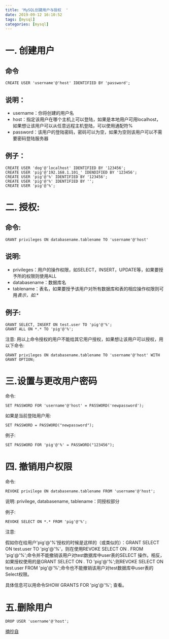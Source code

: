 ```yaml
---
title: 'MySQL创建用户与授权  '
date: 2019-09-12 16:10:52
tags: [mysql]
categories: [mysql]
---
```


# 一. 创建用户

## 命令
    CREATE USER 'username'@'host' IDENTIFIED BY 'password';
    
## 说明：
* username：你将创建的用户名
* host：指定该用户在哪个主机上可以登陆，如果是本地用户可用localhost，如果想让该用户可以从任意远程主机登陆，可以使用通配符%
* password：该用户的登陆密码，密码可以为空，如果为空则该用户可以不需要密码登陆服务器

## 例子：

    CREATE USER 'dog'@'localhost' IDENTIFIED BY '123456';
    CREATE USER 'pig'@'192.168.1.101_' IDENDIFIED BY '123456';
    CREATE USER 'pig'@'%' IDENTIFIED BY '123456';
    CREATE USER 'pig'@'%' IDENTIFIED BY '';
    CREATE USER 'pig'@'%';

# 二. 授权:

## 命令:
    
    GRANT privileges ON databasename.tablename TO 'username'@'host'

## 说明:
    
* privileges：用户的操作权限，如SELECT，INSERT，UPDATE等，如果要授予所的权限则使用ALL
* databasename：数据库名
* tablename：表名，如果要授予该用户对所有数据库和表的相应操作权限则可用*表示，如*.*

## 例子:
    
    GRANT SELECT, INSERT ON test.user TO 'pig'@'%';
    GRANT ALL ON *.* TO 'pig'@'%';
            
注意:
用以上命令授权的用户不能给其它用户授权，如果想让该用户可以授权，用以下命令:
    
    GRANT privileges ON databasename.tablename TO 'username'@'host' WITH GRANT OPTION;
            
# 三.设置与更改用户密码
   命令:
   
    SET PASSWORD FOR 'username'@'host' = PASSWORD('newpassword');
 
 如果是当前登陆用户用:
 
    SET PASSWORD = PASSWORD("newpassword");
例子:
    
    SET PASSWORD FOR 'pig'@'%' = PASSWORD("123456");

# 四. 撤销用户权限
命令:

    REVOKE privilege ON databasename.tablename FROM 'username'@'host';
说明:
privilege, databasename, tablename：同授权部分

例子:

    REVOKE SELECT ON *.* FROM 'pig'@'%';

注意:

假如你在给用户'pig'@'%'授权的时候是这样的（或类似的）：GRANT SELECT ON test.user TO 'pig'@'%'，则在使用REVOKE SELECT ON *.* FROM 'pig'@'%';命令并不能撤销该用户对test数据库中user表的SELECT 操作。相反，如果授权使用的是GRANT SELECT ON *.* TO 'pig'@'%';则REVOKE SELECT ON test.user FROM 'pig'@'%';命令也不能撤销该用户对test数据库中user表的Select权限。

具体信息可以用命令SHOW GRANTS FOR 'pig'@'%'; 查看。

# 五.删除用户

    DROP USER 'username'@'host';

[摘抄自](https://www.jianshu.com/p/d7b9c468f20d)
